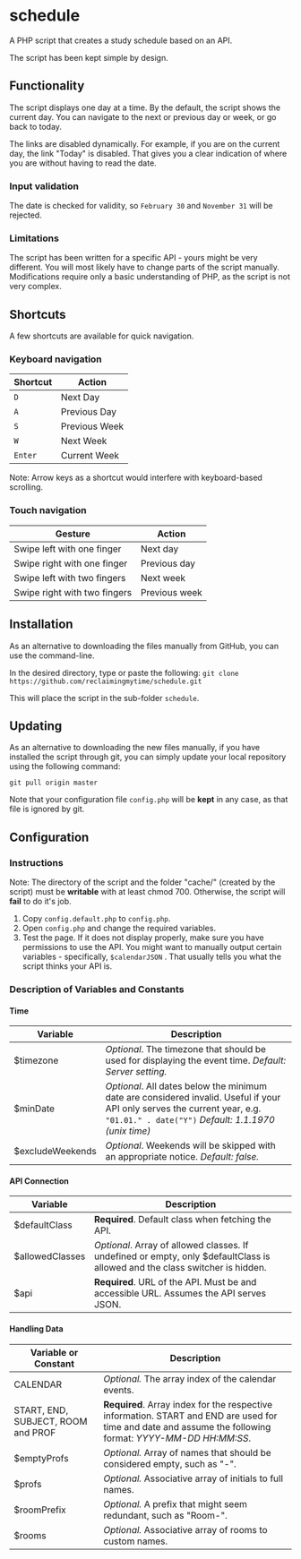 # schedule
A PHP script that creates a study schedule based on an API.

The script has been kept simple by design.

## Functionality

The script displays one day at a time. By the default, the script shows the current day. You can navigate to the next or previous day or week, or go back to today.

The links are disabled dynamically. For example, if you are on the current day, the link "Today" is disabled. That gives you a clear indication of where you are without having to read the date.

### Input validation

The date is checked for validity, so `February 30` and `November 31` will be rejected.

### Limitations

The script has been written for a specific API - yours might be very different. You will most likely have to change parts of the script manually. Modifications require only a basic understanding of PHP, as the script is not very complex.

## Shortcuts

A few shortcuts are available for quick navigation.

### Keyboard navigation

| Shortcut | Action        |
| -------- | ------------- |
| `D`      | Next Day      |
| `A`      | Previous Day  |
| `S`      | Previous Week |
| `W`      | Next Week     |
| `Enter`  | Current Week  |

Note: Arrow keys as a shortcut would interfere with keyboard-based scrolling.

### Touch navigation

| Gesture                      | Action        |
| ---------------------------- | ------------- |
| Swipe left with one finger   | Next day      |
| Swipe right with one finger  | Previous day  |
| Swipe left with two fingers  | Next week     |
| Swipe right with two fingers | Previous week |

## Installation
As an alternative to downloading the files manually from GitHub, you can use the command-line.

In the desired directory, type or paste the following: `git clone https://github.com/reclaimingmytime/schedule.git`

This will place the script in the sub-folder `schedule`.

## Updating

As an alternative to downloading the new files manually, if you have installed the script through git, you can simply update your local repository using the following command:

`git pull origin master`

Note that your configuration file `config.php` will be **kept** in any case, as that file is ignored by git.

## Configuration

### Instructions

Note: The directory of the script and the folder "cache/" (created by the script) must be **writable** with at least chmod 700. Otherwise, the script will **fail** to do it's job.

1. Copy `config.default.php` to `config.php`.
2. Open `config.php` and change the required variables.
3. Test the page. If it does not display properly, make sure you have permissions to use the API. You might want to manually output certain variables - specifically, `$calendarJSON` . That usually tells you what the script thinks your API is.

### Description of Variables and Constants

#### Time
| Variable         | Description                                                  |
| ---------------- | ------------------------------------------------------------ |
| $timezone        | *Optional*. The timezone that should be used for displaying the event time. *Default: Server setting.* |
| $minDate         | *Optional*. All dates below the minimum date are considered invalid. Useful if your API only serves the current year, e.g. `"01.01." . date("Y")` *Default: 1.1.1970 (unix time)* |
| $excludeWeekends | *Optional*. Weekends will be skipped with an appropriate notice. *Default: false.* |
#### API Connection

| Variable        | Description                                                  |
| --------------- | ------------------------------------------------------------ |
| $defaultClass   | **Required**. Default class when fetching the API.           |
| $allowedClasses | *Optional*. Array of allowed classes. If undefined or empty, only $defaultClass is allowed and the class switcher is hidden. |
| $api            | **Required**. URL of the API. Must be and accessible URL. Assumes the API serves JSON. |

#### Handling Data

| Variable or Constant               | Description                                                  |
| ---------------------------------- | ------------------------------------------------------------ |
| CALENDAR                           | *Optional.* The array index of the calendar events.          |
| START, END, SUBJECT, ROOM and PROF | **Required**. Array index for the respective information. START and END are used for time and date and assume the following format: *YYYY-MM-DD HH:MM:SS*. |
| $emptyProfs                        | *Optional.* Array of names that should be considered empty, such as "-". |
| $profs                             | *Optional.* Associative array of initials to full names.     |
| $roomPrefix                        | *Optional.* A prefix that might seem redundant, such as "Room-". |
| $rooms                             | *Optional.* Associative array of rooms to custom names.      |